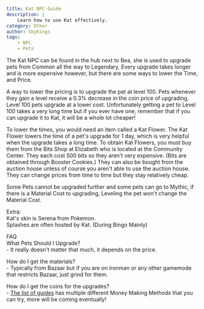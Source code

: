 ```yaml {metadata}
title: Kat NPC Guide 
description: |
    Learn how to use Kat effectively.
category: Other
author: SkyKings
tags:
    - NPC
    - Pets
```

The Kat NPC can be found in the hub next to Bea, she is used to upgrade pets from Common all the way to Legendary, Every upgrade takes longer and is more expensive however, but there are some ways to lower the Time, and Price.

A way to lower the pricing is to upgrade the pet at level 100. Pets whenever they gain a level receive a 0.3% decrease in the coin price of upgrading. Level 100 pets upgrade at a lower cost. Unfortunately getting a pet to Level 100 takes a very long time but if you ever have one, remember that if you can upgrade it to Kat, it will be a whole lot cheaper!

To lower the times, you would need an item called a Kat Flower. The Kat Flower lowers the time of a pet's upgrade for 1 day, which is very helpful when the upgrade takes a long time. To obtain Kat Flowers, you must buy them from the Bits Shop at Elizabeth who is located at the Community Center. They each cost 500 bits so they aren't very expensive. (Bits are obtained through Booster Cookies.) They can also be bought from the auction house unless of course you aren't able to use the auction house. They can change prices from time to time but they stay relatively cheap.

Some Pets cannot be upgraded further and some pets can go to Mythic, if there is a Material Cost to upgrading, Leveling the pet won't change the Material Cost.

Extra:  
Kat's skin is Serena from Pokemon.  
Splashes are often hosted by Kat. (During Bingo Mainly)  
  
FAQ  
What Pets Should I Upgrade?  
\- It really doesn't matter that much, it depends on the price.  
  
How do I get the materials?  
\- Typically from Bazaar but if you are on ironman or any other gamemode that restricts Bazaar, just grind for them.  
  
How do I get the coins for the upgrades?  
\- [The list of guides](www.skykings.net) has multiple different Money Making Methods that you can try, more will be coming eventually!
